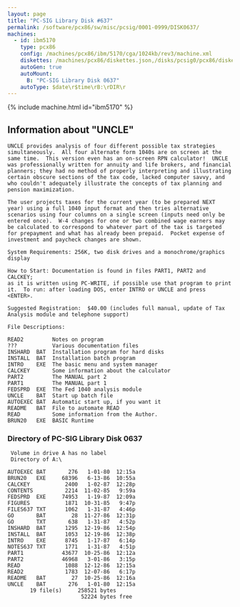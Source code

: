 ```yaml
---
layout: page
title: "PC-SIG Library Disk #637"
permalink: /software/pcx86/sw/misc/pcsig/0001-0999/DISK0637/
machines:
  - id: ibm5170
    type: pcx86
    config: /machines/pcx86/ibm/5170/cga/1024kb/rev3/machine.xml
    diskettes: /machines/pcx86/diskettes.json,/disks/pcsig0/pcx86/diskettes.json
    autoGen: true
    autoMount:
      B: "PC-SIG Library Disk 0637"
    autoType: $date\r$time\rB:\rDIR\r
---
```


{% include machine.html id="ibm5170" %}

## Information about "UNCLE"

    UNCLE provides analysis of four different possible tax strategies
    simultaneously.  All four alternate form 1040s are on screen at the
    same time.  This version even has an on-screen RPN calculator!  UNCLE
    was professionally written for annuity and life brokers, and financial
    planners; they had no method of properly interpreting and illustrating
    certain obscure sections of the tax code, lacked computer savvy, and
    who couldn't adequately illustrate the concepts of tax planning and
    pension maximization.
    
    The user projects taxes for the current year (to be prepared NEXT
    year) using a full 1040 input format and then tries alternative
    scenarios using four columns on a single screen (inputs need only be
    entered once).  W-4 changes for one or two combined wage earners may
    be calculated to correspond to whatever part of the tax is targeted
    for prepayment and what has already been prepaid.  Pocket expense of
    investment and paycheck changes are shown.
    
    System Requirements: 256K, two disk drives and a monochrome/graphics
    display
    
    How to Start: Documentation is found in files PART1, PART2 and CALCKEY;
    as it is written using PC-WRITE, if possible use that program to print
    it.  To run: after loading DOS, enter INTRO or UNCLE and press <ENTER>.
    
    Suggested Registration:  $40.00 (includes full manual, update of Tax
    Analysis module and telephone support)
    
    File Descriptions:
    
    READ2         Notes on program
    ???           Various documentation files
    INSHARD  BAT  Installation program for hard disks
    INSTALL  BAT  Installation batch program
    INTRO    EXE  The basic menu and system manager
    CALCKEY       Some information about the calculator
    PART2         The MANUAL part 2
    PART1         The MANUAL part 1
    FEDSPRD  EXE  The Fed 1040 analysis module
    UNCLE    BAT  Start up batch file
    AUTOEXEC BAT  Automatic start up, if you want it
    README   BAT  File to automate READ
    READ          Some information from the Author.
    BRUN20   EXE  BASIC Runtime

### Directory of PC-SIG Library Disk 0637

     Volume in drive A has no label
     Directory of A:\

    AUTOEXEC BAT       276   1-01-80  12:15a
    BRUN20   EXE     68396   6-13-86  10:55a
    CALCKEY           2400   1-02-87  12:28p
    CONTENTS          2214  11-02-85   9:59a
    FEDSPRD  EXE     74953   1-19-87  12:09a
    FIGURES           1871  10-31-85   9:47p
    FILES637 TXT      1062   1-31-87   4:46p
    GO       BAT        28  11-27-86  12:31p
    GO       TXT       638   1-31-87   4:52p
    INSHARD  BAT      1295  12-19-86  12:54p
    INSTALL  BAT      1053  12-19-86  12:38p
    INTRO    EXE      8745   1-17-87   6:14p
    NOTES637 TXT      1771   1-31-87   4:51p
    PART1            43677  10-25-86  12:12a
    PART2            46968   3-01-86   3:15p
    READ              1088  12-12-86  12:15a
    READ2             1783  12-07-86   6:17p
    README   BAT        27  10-25-86  12:16a
    UNCLE    BAT       276   1-01-80  12:15a
           19 file(s)     258521 bytes
                           52224 bytes free
